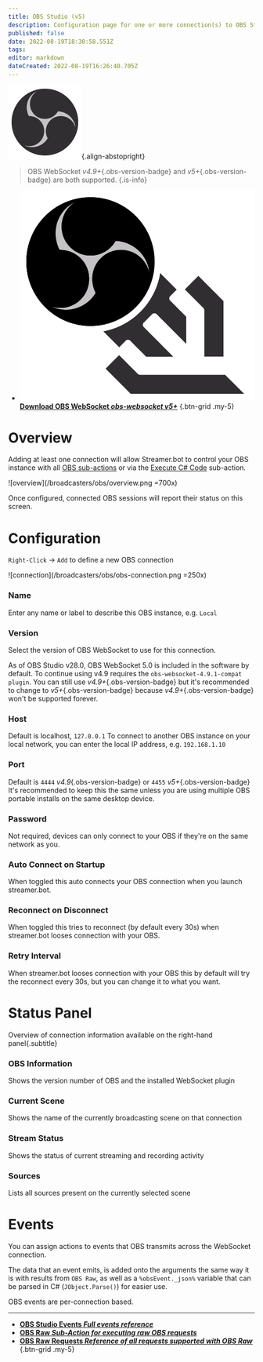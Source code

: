 ```yaml
---
title: OBS Studio (v5)
description: Configuration page for one or more connection(s) to OBS Studio instance(s)
published: false
date: 2022-08-19T18:30:58.551Z
tags: 
editor: markdown
dateCreated: 2022-08-19T16:26:40.705Z
---
```


![obs.svg](/logos/obs.svg){.align-abstopright}

> OBS WebSocket *v4.9+*{.obs-version-badge} and *v5+*{.obs-version-badge} are both supported.
{.is-info}

- [<img src="/logos/obs-websocket.png"/>**Download OBS WebSocket *<i class="mdi mdi-github"></i> obs-websocket v5+***](https://github.com/obsproject/obs-websocket/releases/latest)
{.btn-grid .my-5}

# Overview

Adding at least one connection will allow Streamer.bot to control your OBS instance with all [OBS sub-actions](/Sub-Actions/OBS) or via the [Execute C# Code](/Sub-Actions/Code/Execute-CSharp-Code) sub-action.

![overview](/broadcasters/obs/overview.png =700x)

Once configured, connected OBS sessions will report their status on this screen.

# Configuration
`Right-Click` -> `Add` to define a new OBS connection

![connection](/broadcasters/obs/obs-connection.png =250x)

### Name
Enter any name or label to describe this OBS instance, e.g. `Local`

### Version
Select the version of OBS WebSocket to use for this connection.

As of OBS Studio v28.0, OBS WebSocket 5.0 is included in the software by default. To continue using v4.9 requires the `obs-websocket-4.9.1-compat plugin`.
You can still use *v4.9+*{.obs-version-badge} but it's recommended to change to *v5+*{.obs-version-badge} because *v4.9+*{.obs-version-badge} won't be supported forever.

### Host
Default is localhost, `127.0.0.1`
To connect to another OBS instance on your local network, you can enter the local IP address, e.g. `192.168.1.10`

### Port
Default is `4444` *v4.9*{.obs-version-badge} or `4455` *v5+*{.obs-version-badge}
It's recommended to keep this the same unless you are using multiple OBS portable installs on the same desktop device.

### Password
Not required, devices can only connect to your OBS if they're on the same network as you.

### Auto Connect on Startup
When toggled this auto connects your OBS connection when you launch streamer.bot.

### Reconnect on Disconnect
When toggled this tries to reconnect (by default every 30s) when streamer.bot looses connection with your OBS.

### Retry Interval
When streamer.bot looses connection with your OBS this by default will try the reconnect every 30s, but you can change it to what you want.


# Status Panel
Overview of connection information available on the right-hand panel{.subtitle}

### OBS Information
Shows the version number of OBS and the installed WebSocket plugin

### Current Scene
Shows the name of the currently broadcasting scene on that connection

### Stream Status
Shows the status of current streaming and recording activity

### Sources
Lists all sources present on the currently selected scene

# Events
You can assign actions to events that OBS transmits across the WebSocket connection.

The data that an event emits, is added onto the arguments the same way it is with results from `OBS Raw`, as well as a `%obsEvent._json%` variable that can be parsed in C# (`JObject.Parse()`) for easier use.

OBS events are per-connection based.

---

- [<i class="mdi mdi-chevron-right primary--text"></i>**OBS Studio Events *Full events reference***](/en/Broadcasters/OBS/Events)
- [<i class="mdi mdi-chevron-right primary--text"></i>**OBS Raw *Sub-Action for executing raw OBS requests***](/en/Sub-Actions/OBS/Raw)
- [<i class="mdi mdi-github"></i>**OBS Raw Requests *Reference of all requests supported with OBS Raw***](https://github.com/obsproject/obs-websocket/blob/4.x-current/docs/generated/protocol.md#requests)
{.btn-grid .my-5}
